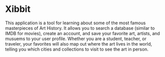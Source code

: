 # Xibbit

This application is a tool for learning about some of the most famous masterpieces of Art History. It allows you to search a database (similar to IMDB for movies), create an account, and save your favorite art, artists, and musuems to your user profile.
Whether you are a student, teacher, or traveler, your favorites will also map out where the art lives in the world, telling you which cities and collections to visit to see the art in person. 